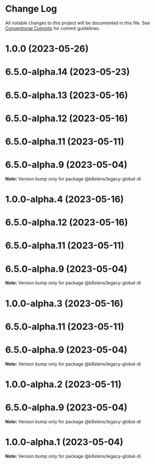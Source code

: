 # Change Log

All notable changes to this project will be documented in this file.
See [Conventional Commits](https://conventionalcommits.org) for commit guidelines.

# 1.0.0 (2023-05-26)



# 6.5.0-alpha.14 (2023-05-23)



# 6.5.0-alpha.13 (2023-05-16)



# 6.5.0-alpha.12 (2023-05-16)



# 6.5.0-alpha.11 (2023-05-11)



# 6.5.0-alpha.9 (2023-05-04)

**Note:** Version bump only for package @k8slens/legacy-global-di





# 1.0.0-alpha.4 (2023-05-16)



# 6.5.0-alpha.12 (2023-05-16)



# 6.5.0-alpha.11 (2023-05-11)



# 6.5.0-alpha.9 (2023-05-04)

**Note:** Version bump only for package @k8slens/legacy-global-di





# 1.0.0-alpha.3 (2023-05-16)



# 6.5.0-alpha.11 (2023-05-11)



# 6.5.0-alpha.9 (2023-05-04)

**Note:** Version bump only for package @k8slens/legacy-global-di





# 1.0.0-alpha.2 (2023-05-11)



# 6.5.0-alpha.9 (2023-05-04)

**Note:** Version bump only for package @k8slens/legacy-global-di





# 1.0.0-alpha.1 (2023-05-04)

**Note:** Version bump only for package @k8slens/legacy-global-di
